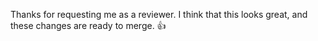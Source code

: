 Thanks for requesting me as a reviewer. I think that this looks great, and these changes are ready to merge. :+1: 
